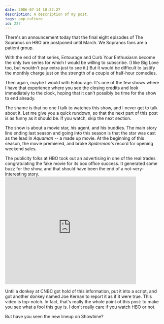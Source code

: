 ```yaml
---
date: 2006-07-14 10:27:27
description: A description of my post.
tags: pop-culture
id: 227
---
```

There's an announcement today that the final eight episodes of The Sopranos on HBO are postponed until March.  We Sopranos fans are a patient group.

With the end of that series, Entourage and Curb Your Enthusiasm become the only two series for which I would be willing to subscribe.  (I like Big Love too, but wouldn't pay extra just to see it.)  But it would be difficult to justify the monthly charge just on the strength of a couple of half-hour comedies.
<!--more-->
Then again, maybe I would with Entourage.  It's one of the few shows where I have that experience where you see the closing credits and look immediately to the clock, hoping that it can't possibly be time for the show to end already.

The shame is that no one I talk to watches this show, and I never get to talk about it.  Let me give you a quick rundown, so that the next part of this post is as funny as it should be.  If you watch, skip the next section.

The show is about a movie star, his agent, and his buddies.  The main story line ending last season and going into this season is that the star was cast as the lead in <i>Aquaman</i> -- a made up movie.  At the beginning of this season, the movie premiered, and broke <i>Spiderman's</i> record for opening weekend sales.

The publicity folks at HBO took out an advertising in one of the real trades congratulating the fake movie for its box office success.  It generated some buzz for the show, and that should have been the end of a not-very-interesting story.
<embed src="http://www.youtube.com/v/YPvorO0EGIY" type="application/x-shockwave-flash" width="425" height="350"></embed>

Until a donkey at CNBC got hold of this information, put it into a script, and got another donkey named Joe Kernan to report it as if it were true.  This video is top-notch.  In fact, that's really the whole point of this post:  to make you see what a fool this guy is.  I don't really care if you watch HBO or not.

But have you seen the new lineup on Showtime?





